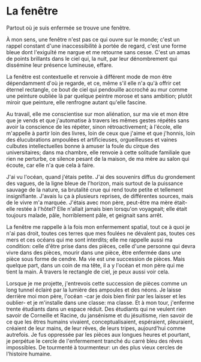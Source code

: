 # La fenêtre

Partout où je suis enfermée se trouve une fenêtre. 

À mon sens, une fenêtre n'est pas ce qui ouvre sur le monde; c'est un rappel constant d'une inaccessibilité à portée de regard, c'est une forme bleue dont l'exiguïté me nargue et me retourne sans cesse. C'est un amas de points brillants dans le ciel qui, la nuit, par leur dénombrement qui dissémine leur présence lumineuse, effare. 

La fenêtre est contextuelle et renvoie à différent mode de mon être dépendamment d'où je regarde, et ce, même s'il elle n'a qu'à offrir cet éternel rectangle, ce bout de ciel qui pendouille accroché au mur comme une peinture oubliée là par quelque peintre morose et sans ambition; plutôt miroir que peinture, elle renfrogne autant qu'elle fascine. 

Au travail, elle me conscientise sur mon aliénation, sur ma vie et mon être que je vends et que j'automatise à travers les mêmes gestes répétés sans avoir la conscience de les répéter, sinon rétroactivement; à l'école, elle m'appelle à partir loin des livres, loin de ceux que j'aime et que j'honnis, loin des élucubrations ampoulées et artificieuses, orgueilleuses et vaines culbutes intellectuelles bonne à amuser la foule du cirque des universitaires; dans ma chambre, elle renvoie à cette solitude familiale que rien ne perturbe, ce silence pesant de la maison, de ma mère au salon qui écoute, car elle n'a que cela à faire.

J'ai vu l'océan, quand j'étais petite. J'ai des souvenirs diffus du grondement des vagues, de la ligne bleue de l'horizon, mais surtout de la puissance sauvage de la nature, sa brutalité crue qui rend toute petite et tellement insignifiante. J'avais lu ça à plusieurs reprises, de différentes sources, mais de le vivre m'a marquée. J'étais avec mon père, peut-être ma mère était-elle restée à l'hôtel? Elle n'allait jamais bien lorsqu'on voyageait; elle était toujours malade, pâle, horriblement pâle, et geignait sans arrêt.

La fenêtre me rappelle à la fois mon enfermement spatial, tout ce à quoi je n'ai pas droit, toutes ces terres que mes foulées ne dévalent pas, toutes ces mers et ces océans qui me sont interdits; elle me rappelle aussi ma condition: celle d'être prise dans des pièces, celle d'une personne qui devra vivre dans des pièces, mourir dans une pièce, être enfermée dans une pièce sous forme de cendre. Ma vie est une succession de pièces. Mais quelque part, dans un coin de ma tête, il a y l'océan et mon père qui me tient la main. À travers le rectangle de ciel, je peux aussi voir cela.

Lorsque je me projette, j'entrevois cette succession de pièces comme un long tunnel éclairé par la lumière des ampoules et des néons. Je laisse derrière moi mon père, l'océan -car je dois bien finir par les laisser et les oublier- et je m'installe dans une classe: ma classe. Et à mon tour, j'enferme trente étudiants dans un espace réduit. Des étudiants qui ne veulent rien savoir de Corneille et Racine, du jansénisme et du jésuitisme, rien savoir de ce que les êtres humains vivaient, conceptualisaient, espéraient, pleuraient, créaient de leur mains, de leur rêves, de leurs tripes, aujourd'hui comme autrefois. Je fus oppressée par les pièces aux longues heures et pourtant, je perpétue le cercle de l'enfermement tranché du carré bleu des rêves impossibles. De tourmenté à tourmenteur: un des plus vieux cercles de l'histoire humaine.

<!----Ça ne sert à rien de forcer l'enseignement à des personnes qui n'en ont que faire nous disait Platon; semblerait-il que les pensées les plus simples sont les plus difficiles à appliquer. Que retiendront-ils ceux que j'ai assis dans le cadre d'un cours de français obligatoire? Que garderont-ils de ce passage tout au long de leur vie? Ni peu ni prou. Étudier la littérature était une décision un peu naïve et stupide de prime abord de toute manière et je devais m'attendre à ce genre d'ironie, à faire vivre à d'autres ce que j'ai enduré. Quand je me projette, je ne vois plus de fenêtres. Je ne vois que trente paires d'yeux, toutes vers moi tournées, anxieuses, blasées ou vides. Non, je ne vois plus de fenêtres. Mais vraiment, qu'attendais-je d'autre en baissant la tête sur de l'encre et du papier, si ce n'était de ne plus voir le ciel et tout ce qu'il couvre?